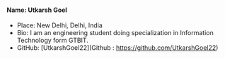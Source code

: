 #### Name: Utkarsh Goel
- Place: New Delhi, Delhi, India
- Bio: I am an engineering student doing specialization in Information Technology form GTBIT.
- GitHub: [UtkarshGoel22](Github : https://github.com/UtkarshGoel22)
